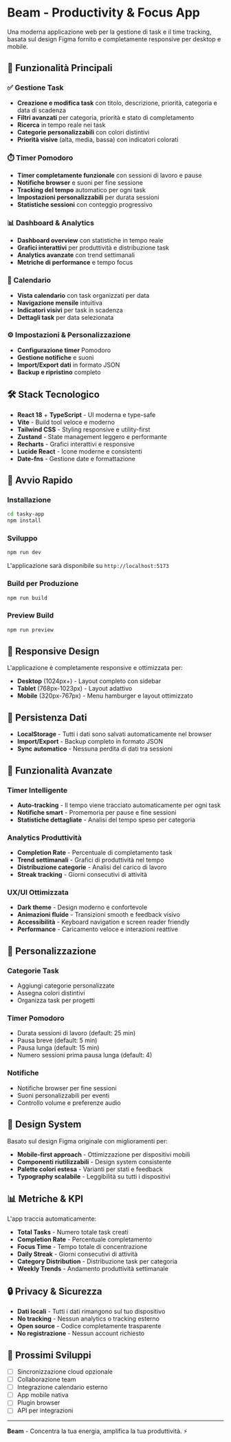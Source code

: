 # Beam - Productivity & Focus App

Una moderna applicazione web per la gestione di task e il time tracking, basata sul design Figma fornito e completamente responsive per desktop e mobile.

## 🚀 Funzionalità Principali

### ✅ Gestione Task
- **Creazione e modifica task** con titolo, descrizione, priorità, categoria e data di scadenza
- **Filtri avanzati** per categoria, priorità e stato di completamento
- **Ricerca** in tempo reale nei task
- **Categorie personalizzabili** con colori distintivi
- **Priorità visive** (alta, media, bassa) con indicatori colorati

### ⏱️ Timer Pomodoro
- **Timer completamente funzionale** con sessioni di lavoro e pause
- **Notifiche browser** e suoni per fine sessione
- **Tracking del tempo** automatico per ogni task
- **Impostazioni personalizzabili** per durata sessioni
- **Statistiche sessioni** con conteggio progressivo

### 📊 Dashboard & Analytics
- **Dashboard overview** con statistiche in tempo reale
- **Grafici interattivi** per produttività e distribuzione task
- **Analytics avanzate** con trend settimanali
- **Metriche di performance** e tempo focus

### 📅 Calendario
- **Vista calendario** con task organizzati per data
- **Navigazione mensile** intuitiva
- **Indicatori visivi** per task in scadenza
- **Dettagli task** per data selezionata

### ⚙️ Impostazioni & Personalizzazione
- **Configurazione timer** Pomodoro
- **Gestione notifiche** e suoni
- **Import/Export dati** in formato JSON
- **Backup e ripristino** completo

## 🛠️ Stack Tecnologico

- **React 18** + **TypeScript** - UI moderna e type-safe
- **Vite** - Build tool veloce e moderno
- **Tailwind CSS** - Styling responsive e utility-first
- **Zustand** - State management leggero e performante
- **Recharts** - Grafici interattivi e responsive
- **Lucide React** - Icone moderne e consistenti
- **Date-fns** - Gestione date e formattazione

## 🚀 Avvio Rapido

### Installazione
```bash
cd tasky-app
npm install
```

### Sviluppo
```bash
npm run dev
```
L'applicazione sarà disponibile su `http://localhost:5173`

### Build per Produzione
```bash
npm run build
```

### Preview Build
```bash
npm run preview
```

## 📱 Responsive Design

L'applicazione è completamente responsive e ottimizzata per:
- **Desktop** (1024px+) - Layout completo con sidebar
- **Tablet** (768px-1023px) - Layout adattivo
- **Mobile** (320px-767px) - Menu hamburger e layout ottimizzato

## 💾 Persistenza Dati

- **LocalStorage** - Tutti i dati sono salvati automaticamente nel browser
- **Import/Export** - Backup completo in formato JSON
- **Sync automatico** - Nessuna perdita di dati tra sessioni

## 🎯 Funzionalità Avanzate

### Timer Intelligente
- **Auto-tracking** - Il tempo viene tracciato automaticamente per ogni task
- **Notifiche smart** - Promemoria per pause e fine sessioni
- **Statistiche dettagliate** - Analisi del tempo speso per categoria

### Analytics Produttività
- **Completion Rate** - Percentuale di completamento task
- **Trend settimanali** - Grafici di produttività nel tempo
- **Distribuzione categorie** - Analisi del carico di lavoro
- **Streak tracking** - Giorni consecutivi di attività

### UX/UI Ottimizzata
- **Dark theme** - Design moderno e confortevole
- **Animazioni fluide** - Transizioni smooth e feedback visivo
- **Accessibilità** - Keyboard navigation e screen reader friendly
- **Performance** - Caricamento veloce e interazioni reattive

## 🔧 Personalizzazione

### Categorie Task
- Aggiungi categorie personalizzate
- Assegna colori distintivi
- Organizza task per progetti

### Timer Pomodoro
- Durata sessioni di lavoro (default: 25 min)
- Pausa breve (default: 5 min)
- Pausa lunga (default: 15 min)
- Numero sessioni prima pausa lunga (default: 4)

### Notifiche
- Notifiche browser per fine sessioni
- Suoni personalizzabili per eventi
- Controllo volume e preferenze audio

## 🎨 Design System

Basato sul design Figma originale con miglioramenti per:
- **Mobile-first approach** - Ottimizzazione per dispositivi mobili
- **Componenti riutilizzabili** - Design system consistente
- **Palette colori estesa** - Varianti per stati e feedback
- **Typography scalabile** - Leggibilità su tutti i dispositivi

## 📊 Metriche & KPI

L'app traccia automaticamente:
- **Total Tasks** - Numero totale task creati
- **Completion Rate** - Percentuale completamento
- **Focus Time** - Tempo totale di concentrazione
- **Daily Streak** - Giorni consecutivi di attività
- **Category Distribution** - Distribuzione task per categoria
- **Weekly Trends** - Andamento produttività settimanale

## 🔒 Privacy & Sicurezza

- **Dati locali** - Tutti i dati rimangono sul tuo dispositivo
- **No tracking** - Nessun analytics o tracking esterno
- **Open source** - Codice completamente trasparente
- **No registrazione** - Nessun account richiesto

## 🚀 Prossimi Sviluppi

- [ ] Sincronizzazione cloud opzionale
- [ ] Collaborazione team
- [ ] Integrazione calendario esterno
- [ ] App mobile nativa
- [ ] Plugin browser
- [ ] API per integrazioni

---

**Beam** - Concentra la tua energia, amplifica la tua produttività. ⚡️